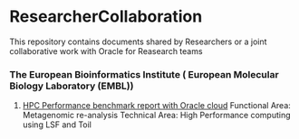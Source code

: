 # ResearcherCollaboration

This repository contains documents shared by Researchers or a joint collaborative work with Oracle for Reasearch teams

### The European Bioinformatics Institute ( European Molecular Biology Laboratory (EMBL))
1. [HPC Performance benchmark report with Oracle cloud](https://docs.google.com/document/d/17tOoX-dvefOqnV6LVpikjfpHcMS_tBDz5aqi_tM88qY/edit?usp=sharing)
Functional Area: Metagenomic re-analysis 
Technical Area: High Performance computing using LSF and Toil 

